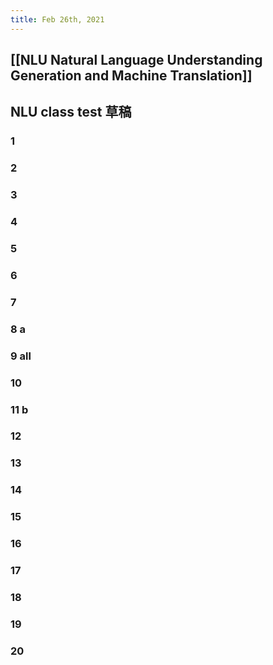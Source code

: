 ```yaml
---
title: Feb 26th, 2021
---
```


## [[NLU Natural Language Understanding Generation and Machine Translation]]
## NLU class test 草稿
### 1
### 2
### 3
### 4
### 5
### 6
### 7
### 8 a
### 9 all
### 10
### 11 b
### 12
### 13
### 14
### 15
### 16
### 17
### 18
### 19
### 20
